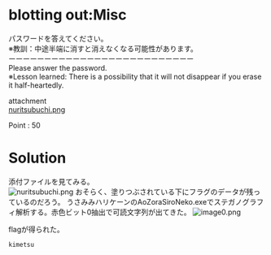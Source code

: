 # blotting out:Misc

パスワードを答えてください。\
※教訓：中途半端に消すと消えなくなる可能性があります。\
ーーーーーーーーーーーーーーーーーーーーーーーーーー\
Please answer the password.\
※Lesson learned: There is a possibility that it will not disappear if you erase it half-heartedly.

attachment\
[nuritsubuchi.png](https://github.com/colza12/private_ctf_writeup/blob/main/Japan-UkraineCTF/Misc/blotting%20out/nuritsubuchi.png)

Point : 50

# Solution
添付ファイルを見てみる。\
![nuritsubuchi.png](https://github.com/colza12/private_ctf_writeup/blob/main/Japan-UkraineCTF/Misc/blotting%20out/nuritsubuchi.png)
おそらく、塗りつぶされている下にフラグのデータが残っているのだろう。
うさみみハリケーンのAoZoraSiroNeko.exeでステガノグラフィ解析する。赤色ビット0抽出で可読文字列が出てきた。
![image0.png](https://github.com/colza12/private_ctf_writeup/blob/main/Japan-UkraineCTF/Misc/blotting%20out/image/image0.png)

flagが得られた。

`kimetsu`
